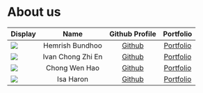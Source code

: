 # About us

Display | Name | Github Profile | Portfolio 
--------|:----:|:--------------:|:---------:
![](https://via.placeholder.com/100.png?text=Photo) | Hemrish Bundhoo | [Github](https://github.com/H-horizon) | [Portfolio](docs/team/johndoe.md)
![](https://via.placeholder.com/100.png?text=Photo) | Ivan Chong Zhi En | [Github](https://github.com/ivanchongzhien) | [Portfolio](docs/team/johndoe.md)
![](https://via.placeholder.com/100.png?text=Photo) | Chong Wen Hao | [Github](https://github.com/8kdesign) | [Portfolio](docs/team/chongwenhao.md)
![](https://via.placeholder.com/100.png?text=Photo) | Isa Haron | [Github](https://github.com/isaharon) | [Portfolio](docs/team/johndoe.md)